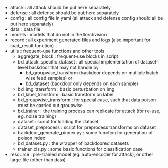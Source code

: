 - attack : all attack should be put here separately
- defense : all defense should be put here separately 
- config : all config file in yaml (all attack and defense config should all be put here separately)
- data : data file
- models : models that do not in the torchvision
- record : all experiment generated files and logs (also important for load_result function)
- utils : frequent-use functions and other tools
  - aggregate_block : frequent-use blocks in script
  - bd_attack_specific_dataset : all special implementation of dataset-level backdoor 
  that may not handle by 
    - bd_groupwise_transform (backdoor depends on mutliple batch-wise feed samples) or 
    - bd_dataset (backdoor only depends on each sample)
  - bd_img_transform : basic perturbation on img
  - bd_label_transform : basic transform on label
  - bd_groupwise_transform : for special case, such that data poison must be carried out groupwise
  - bd_trainer : the training process can replicate for attack (for re-use, eg. noise training)
  - dataset : script for loading the dataset
  - dataset_preprocess : script for preprocess transforms on dataset 
  - backdoor_generate_pindex.py : some function for generation of poison index 
  - bd_dataset.py : the wrapper of backdoored datasets 
  - trainer_cls.py : some basic functions for classification case
- resource : pre-trained model (eg. auto-encoder for attack), or other large file (other than data)
